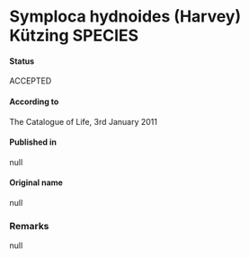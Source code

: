 # Symploca hydnoides (Harvey) Kützing SPECIES

#### Status
ACCEPTED

#### According to
The Catalogue of Life, 3rd January 2011

#### Published in
null

#### Original name
null

### Remarks
null
